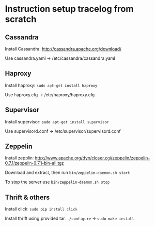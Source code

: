 Instruction setup tracelog from scratch
=======================================


## Cassandra

Install Cassandra: http://cassandra.apache.org/download/

Use cassandra.yaml -> /etc/cassandra/cassandra.yaml


## Haproxy

Install haproxy: `sudo apt-get install haproxy`

Use haproxy.cfg -> /etc/haproxy/haproxy.cfg


## Supervisor

Install supervisor: `sudo apt-get install supervisor`

Use supervisord.conf -> /etc/supervisor/supervisord.conf


## Zeppelin

Install zepplin: http://www.apache.org/dyn/closer.cgi/zeppelin/zeppelin-0.7.1/zeppelin-0.7.1-bin-all.tgz

Download and extract, then run `bin/zeppelin-daemon.sh start`

To stop the server use `bin/zeppelin-daemon.sh stop`


## Thrift & others

Install click: `sudo pip install click`

Install thrift using provided tar. `./configure` -> `sudo make install`

